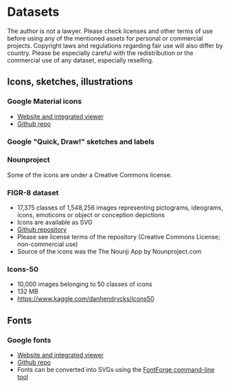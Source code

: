 # Datasets

The author is not a lawyer. Please check licenses and other terms of use before using any of the mentioned assets for personal or commercial projects. Copyright laws and regulations regarding fair use will also differ by country. Please be especially careful with the redistribution or the commercial use of any dataset, especially reselling.

## Icons, sketches, illustrations

### Google Material icons

* [Website and integrated viewer](https://fonts.google.com/icons)
* [Github repo](https://github.com/google/material-design-icons)

### Google "Quick, Draw!" sketches and labels

### Nounproject

Some of the icons are under a Creative Commons license.

### FIGR-8 dataset

* 17,375 classes of 1,548,256 images representing pictograms, ideograms, icons, emoticons or object or conception depictions
* Icons are available as SVG
* [Github repository](https://github.com/marcdemers/FIGR-8)
* Please see license terms of the repository (Creative Commons License; non-commercial use)
* Source of the icons was the The Nounji App by Nounproject.com

### Icons-50

* 10,000 images belonging to 50 classes of icons
* 132 MB
* https://www.kaggle.com/danhendrycks/icons50

## Fonts

### Google fonts

* [Website and integrated viewer](https://fonts.google.com/)
* [Github repo](https://github.com/google/fonts)
* Fonts can be converted into SVGs using the [FontForge command-line tool](https://fontforge.github.io)